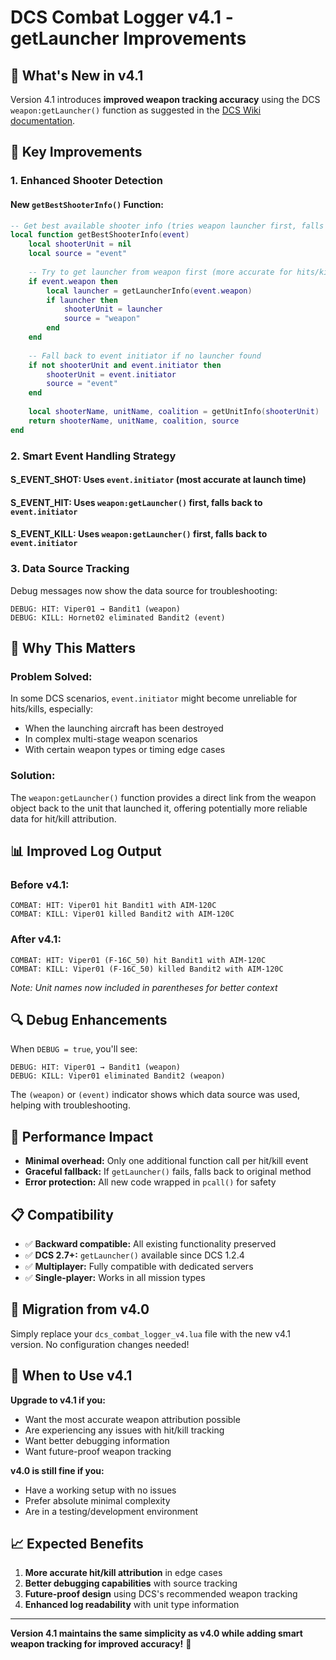 # DCS Combat Logger v4.1 - getLauncher Improvements

## 🎯 **What's New in v4.1**

Version 4.1 introduces **improved weapon tracking accuracy** using the DCS `weapon:getLauncher()` function as suggested in the [DCS Wiki documentation](https://wiki.hoggitworld.com/view/DCS_func_getLauncher).

## 🔧 **Key Improvements**

### 1. **Enhanced Shooter Detection**

#### **New `getBestShooterInfo()` Function:**
```lua
-- Get best available shooter info (tries weapon launcher first, falls back to event initiator)
local function getBestShooterInfo(event)
    local shooterUnit = nil
    local source = "event"
    
    -- Try to get launcher from weapon first (more accurate for hits/kills)
    if event.weapon then
        local launcher = getLauncherInfo(event.weapon)
        if launcher then
            shooterUnit = launcher
            source = "weapon"
        end
    end
    
    -- Fall back to event initiator if no launcher found
    if not shooterUnit and event.initiator then
        shooterUnit = event.initiator
        source = "event"
    end
    
    local shooterName, unitName, coalition = getUnitInfo(shooterUnit)
    return shooterName, unitName, coalition, source
end
```

### 2. **Smart Event Handling Strategy**

#### **S_EVENT_SHOT:** Uses `event.initiator` (most accurate at launch time)
#### **S_EVENT_HIT:** Uses `weapon:getLauncher()` first, falls back to `event.initiator`
#### **S_EVENT_KILL:** Uses `weapon:getLauncher()` first, falls back to `event.initiator`

### 3. **Data Source Tracking**

Debug messages now show the data source for troubleshooting:
```
DEBUG: HIT: Viper01 → Bandit1 (weapon)
DEBUG: KILL: Hornet02 eliminated Bandit2 (event)
```

## 🎯 **Why This Matters**

### **Problem Solved:**
In some DCS scenarios, `event.initiator` might become unreliable for hits/kills, especially:
- When the launching aircraft has been destroyed
- In complex multi-stage weapon scenarios
- With certain weapon types or timing edge cases

### **Solution:**
The `weapon:getLauncher()` function provides a direct link from the weapon object back to the unit that launched it, offering potentially more reliable data for hit/kill attribution.

## 📊 **Improved Log Output**

### **Before v4.1:**
```
COMBAT: HIT: Viper01 hit Bandit1 with AIM-120C
COMBAT: KILL: Viper01 killed Bandit2 with AIM-120C
```

### **After v4.1:**
```
COMBAT: HIT: Viper01 (F-16C_50) hit Bandit1 with AIM-120C
COMBAT: KILL: Viper01 (F-16C_50) killed Bandit2 with AIM-120C
```

*Note: Unit names now included in parentheses for better context*

## 🔍 **Debug Enhancements**

When `DEBUG = true`, you'll see:
```
DEBUG: HIT: Viper01 → Bandit1 (weapon)
DEBUG: KILL: Viper01 eliminated Bandit2 (weapon)
```

The `(weapon)` or `(event)` indicator shows which data source was used, helping with troubleshooting.

## 🚀 **Performance Impact**

- **Minimal overhead:** Only one additional function call per hit/kill event
- **Graceful fallback:** If `getLauncher()` fails, falls back to original method
- **Error protection:** All new code wrapped in `pcall()` for safety

## 📋 **Compatibility**

- ✅ **Backward compatible:** All existing functionality preserved
- ✅ **DCS 2.7+:** `getLauncher()` available since DCS 1.2.4
- ✅ **Multiplayer:** Fully compatible with dedicated servers
- ✅ **Single-player:** Works in all mission types

## 🔄 **Migration from v4.0**

Simply replace your `dcs_combat_logger_v4.lua` file with the new v4.1 version. No configuration changes needed!

## 🎯 **When to Use v4.1**

**Upgrade to v4.1 if you:**
- Want the most accurate weapon attribution possible
- Are experiencing any issues with hit/kill tracking
- Want better debugging information
- Want future-proof weapon tracking

**v4.0 is still fine if you:**
- Have a working setup with no issues
- Prefer absolute minimal complexity
- Are in a testing/development environment

## 📈 **Expected Benefits**

1. **More accurate hit/kill attribution** in edge cases
2. **Better debugging capabilities** with source tracking
3. **Future-proof design** using DCS's recommended weapon tracking
4. **Enhanced log readability** with unit type information

---

**Version 4.1 maintains the same simplicity as v4.0 while adding smart weapon tracking for improved accuracy!** 🎯 